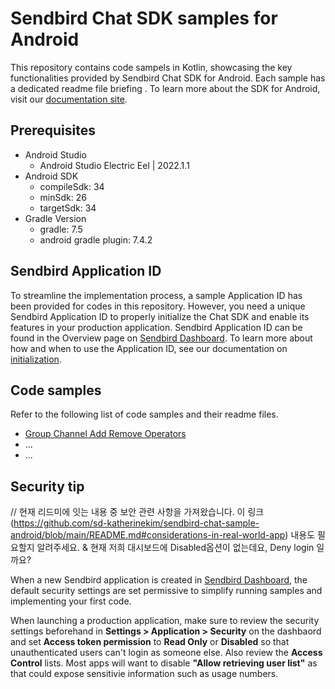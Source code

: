 # Sendbird Chat SDK samples for Android

This repository contains code sampels in Kotlin, showcasing the key functionalities provided by Sendbird Chat SDK for Android. Each sample has a dedicated readme file briefing . To learn more about the SDK for Android, visit our [documentation site](https://sendbird.com/docs/chat/v4/android/overview).

## Prerequisites

+ Android Studio
  + Android Studio Electric Eel | 2022.1.1
+ Android SDK
    + compileSdk: 34
    + minSdk: 26
    + targetSdk: 34
+ Gradle Version
    + gradle: 7.5
    + android gradle plugin: 7.4.2

## Sendbird Application ID

To streamline the implementation process, a sample Application ID has been provided for codes in this repository. However, you need a unique Sendbird Application ID to properly initialize the Chat SDK and enable its features in your production application. Sendbird Application ID can be found in the Overview page on [Sendbird Dashboard](https://dashbaord.sendbird.com). To learn more about how and when to use the Application ID, see our documentation on [initialization](https://sendbird.com/docs/chat/v4/android/getting-started/send-first-message#2-get-started-3-step-3-initialize-the-chat-sdk).

## Code samples

Refer to the following list of code samples and their readme files.

- [Group Channel Add Remove Operators](./groupchannel-add-remove-operators/README.md)
- ...
- ...

## Security tip

// 현재 리드미에 잇는 내용 중 보안 관련 사항을 가져왔습니다. 이 링크(https://github.com/sd-katherinekim/sendbird-chat-sample-android/blob/main/README.md#considerations-in-real-world-app) 내용도 필요할지 알려주세요. & 현재 저희 대시보드에 Disabled옵션이 없는데요, Deny login 일까요?

When a new Sendbird application is created in [Sendbird Dashboard](https://dashbaord.sendbird.com), the default security settings are set permissive to simplify running samples and implementing your first code.

When launching a production application, make sure to review the security settings beforehand in **Settings > Application > Security** on the dashbaord and set **Access token permission** to **Read Only** or **Disabled** so that unauthenticated users can't login as someone else. Also review the **Access Control** lists. Most apps will want to disable **"Allow retrieving user list"** as that could expose sensitivie information such as usage numbers.
